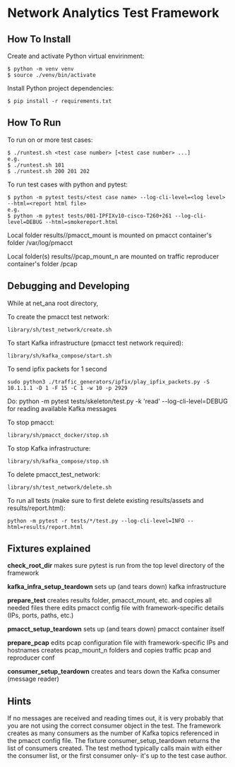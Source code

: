 # Network Analytics Test Framework

## How To Install

Create and activate Python virtual envirinment:
```shell
$ python -m venv venv
$ source ./venv/bin/activate
```

Install Python project dependencies:
```shell
$ pip install -r requirements.txt
```

## How To Run

To run on or more test cases:
```shell
$ ./runtest.sh <test case number> [<test case number> ...]
e.g.
$ ./runtest.sh 101
$ ./runtest.sh 200 201 202

```

To run test cases with python and pytest:
```shell
$ python -m pytest tests/<test case name> --log-cli-level=<log level> --html=<report html file>
e.g.
$ python -m pytest tests/001-IPFIXv10-cisco-T260+261 --log-cli-level=DEBUG --html=smokereport.html

```


Local folder results/<test case>/pmacct_mount is mounted on pmacct container's folder /var/log/pmacct

Local folder(s) results/<test case>/pcap_mount_n are mounted on traffic reproducer container's folder /pcap


## Debugging and Developing

While at net_ana root directory,

To create the pmacct test network:
```shell
library/sh/test_network/create.sh
```

To start Kafka infrastructure (pmacct test network required):
```shell
library/sh/kafka_compose/start.sh
```

To send ipfix packets for 1 second
```shell
sudo python3 ./traffic_generators/ipfix/play_ipfix_packets.py -S 10.1.1.1 -D 1 -F 15 -C 1 -w 10 -p 2929
```

Do:
python -m pytest tests/skeleton/test.py -k 'read' --log-cli-level=DEBUG
for reading available Kafka messages

To stop pmacct:
```shell
library/sh/pmacct_docker/stop.sh
```

To stop Kafka infrastructure:
```shell
library/sh/kafka_compose/stop.sh
```

To delete pmacct_test_network:
```shell
library/sh/test_network/delete.sh
```

To run all tests (make sure to first delete existing results/assets and results/report.html):
```shell
python -m pytest -r tests/*/test.py --log-cli-level=INFO --html=results/report.html
```

## Fixtures explained

**check_root_dir** makes sure pytest is run from the top level directory of the framework

**kafka_infra_setup_teardown** sets up (and tears down) kafka infrastructure

**prepare_test** creates results folder, pmacct_mount, etc. and copies all needed files there 
    edits pmacct config file with framework-specific details (IPs, ports, paths, etc.)

**pmacct_setup_teardown** sets up (and tears down) pmacct container itself

**prepare_pcap** edits pcap configuration file with framework-specific IPs and hostnames
              creates pcap_mount_n folders and copies traffic pcap and reproducer conf

**consumer_setup_teardown** creates and tears down the Kafka consumer (message reader)

## Hints

If no messages are received and reading times out, it is very probably that you are not using the correct consumer
object in the test. The framework creates as many consumers as the number of Kafka topics referenced in the pmacct
config file.
The fixture consumer_setup_teardown returns the list of consumers created. The test method typically calls main with
either the consumer list, or the first consumer only- it's up to the test case author.
